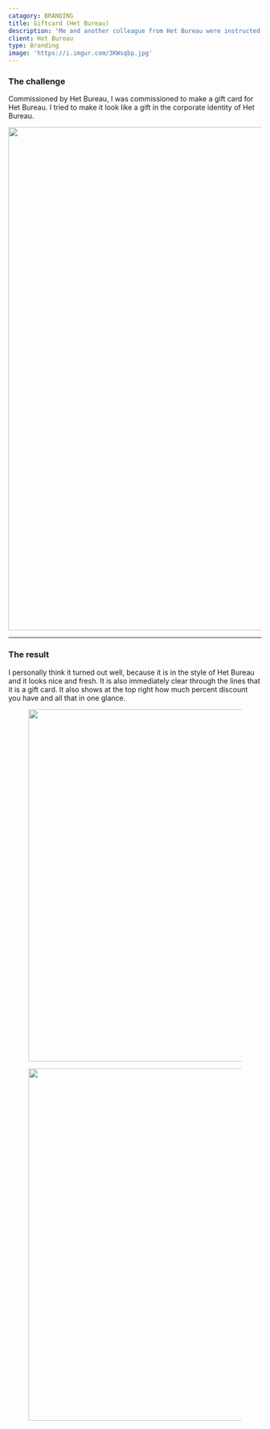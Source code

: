 ```yaml
---
catagory: BRANDING
title: Giftcard (Het Bureau)
description: 'Me and another colleague from Het Bureau were instructed to make a gift card for Het Bureau.'
client: Het Bureau
type: Branding
image: 'https://i.imgur.com/3KWsqbp.jpg'
---
```


### The challenge

Commissioned by Het Bureau, I was commissioned to make a gift card for Het Bureau. I tried to make it look like a gift in the corporate identity of Het Bureau.

<img width="1000"
            src="https://i.imgur.com/NGnkAHh.jpg"
            alt=""
        />

---

### The result

I personally think it turned out well, because it is in the style of Het Bureau and it looks nice and fresh. It is also immediately clear through the lines that it is a gift card. It also shows at the top right how much percent discount you have and all that in one glance.

<div class="image-row not-prose">
     <figure class="image-row-figure">
        <img width="700"
            src="https://i.imgur.com/3KWsqbp.jpg"
            alt=""
        />
    </figure>
    <figure class="image-row-figure">
        <img width="700"
            src="https://i.imgur.com/t193B2I.png"
            alt=""
        />
    </figure>
</div>
